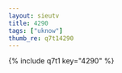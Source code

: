 ```yaml
--- 
layout: sieutv
title: 4290
tags: ["uknow"]
thumb_re: q7t14290
---
```

{% include q7t1 key="4290" %} 
